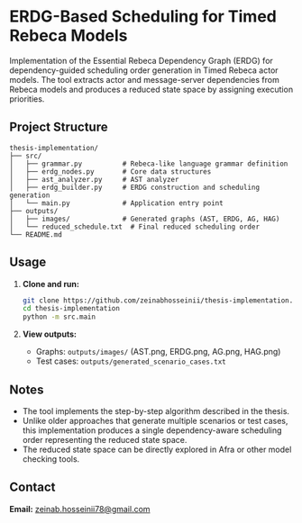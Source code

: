 # ERDG-Based Scheduling for Timed Rebeca Models
Implementation of the Essential Rebeca Dependency Graph (ERDG) for dependency-guided scheduling order generation in Timed Rebeca actor models.
The tool extracts actor and message-server dependencies from Rebeca models and produces a reduced state space by assigning execution priorities.

## Project Structure

```
thesis-implementation/
├── src/
│   ├── grammar.py          # Rebeca-like language grammar definition
│   ├── erdg_nodes.py       # Core data structures
│   ├── ast_analyzer.py     # AST analyzer
│   ├── erdg_builder.py     # ERDG construction and scheduling generation
│   └── main.py             # Application entry point
├── outputs/
│   ├── images/             # Generated graphs (AST, ERDG, AG, HAG)
│   └── reduced_schedule.txt  # Final reduced scheduling order
└── README.md

```

## Usage

1. **Clone and run:**
   ```bash
   git clone https://github.com/zeinabhosseinii/thesis-implementation.git
   cd thesis-implementation
   python -m src.main
   ```

2. **View outputs:**
   - Graphs: `outputs/images/` (AST.png, ERDG.png, AG.png, HAG.png)
   - Test cases: `outputs/generated_scenario_cases.txt`
  
## Notes
- The tool implements the step-by-step algorithm described in the thesis.
- Unlike older approaches that generate multiple scenarios or test cases, this implementation produces a single dependency-aware scheduling order representing the reduced state space.
- The reduced state space can be directly explored in Afra or other model checking tools.


## Contact

**Email:** zeinab.hosseinii78@gmail.com

